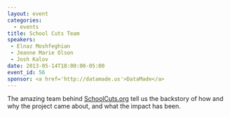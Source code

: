 ```yaml
---
layout: event
categories: 
  - events
title: School Cuts Team
speakers:
 - Elnaz Moshfeghian
 - Jeanne Marie Olson
 - Josh Kalov
date: 2013-05-14T18:00:00-05:00
event_id: 56
sponsor: <a href='http://datamade.us'>DataMade</a>
---
```


The amazing team behind [SchoolCuts.org](http://SchoolCuts.org) tell us the backstory of how and why the project came about, and what the impact has been.
